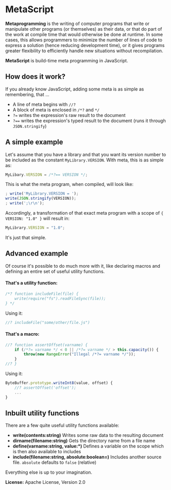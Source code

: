 MetaScript
==========

**Metaprogramming** is the writing of computer programs that write or manipulate other programs (or themselves) as their
data, or that do part of the work at compile time that would otherwise be done at runtime. In some cases, this allows
programmers to minimize the number of lines of code to express a solution (hence reducing development time), or it gives
programs greater flexibility to efficiently handle new situations without recompilation.

**MetaScript** is build-time meta programming in JavaScript.

How does it work?
-----------------
If you already know JavaScript, adding some meta is as simple as remembering, that ...

* A line of meta begins with `//?`
* A block of meta is enclosed in `/*?`  and `*/`
* `?=` writes the expression's raw result to the document
* `?==` writes the expression's typed result to the document (runs it through `JSON.stringify`)

A simple example
----------------
Let's assume that you have a library and that you want its version number to be included as the constant
`MyLibrary.VERSION`. With meta, this is as simple as:

```js
MyLibary.VERSION = /*?== VERSION */;
```

This is what the meta program, when compiled, will look like:

```js
; write('MyLibrary.VERSION = ');
write(JSON.stringify(VERSION));
; write(';\r\n');
```

Accordingly, a transformation of that exact meta program with a scope of `{ VERSION: "1.0" }` will result in:

```js
MyLibrary.VERSION = "1.0";
```

It's just that simple.

Advanced example
----------------
Of course it's possible to do much more with it, like declaring macros and defining an entire set of useful utility
functions.

#### That's a utility function:

```js
/*? function includeFile(file) {
    write(require("fs").readFileSync(file));
} */
```

Using it:

```js
//? includeFile("some/other/file.js")
```

#### That's a macro:

```js
//? function assertOffset(varname) {
    if (/*?= varname */ < 0 || /*?= varname */ > this.capacity()) {
        throw(new RangeError("Illegal /*?= varname */"));
    }
//? }
```

Using it:

```js
ByteBuffer.prototype.writeInt8(value, offset) {
    //? assertOffset('offset');
    ...
}
```

Inbuilt utility functions
-------------------------
There are a few quite useful utility functions available:

* **write(contents:string)**
  Writes some raw data to the resulting document
* **dirname(filename:string)**
  Gets the directory name from a file name
* **define(varname:string, value:*)**
  Defines a variable on the scope which is then also available to includes
* **include(filename:string, absolute:boolean=)**
  Includes another source file. `absolute` defaults to `false` (relative)

Everything else is up to your imagination.

**License:** Apache License, Version 2.0
